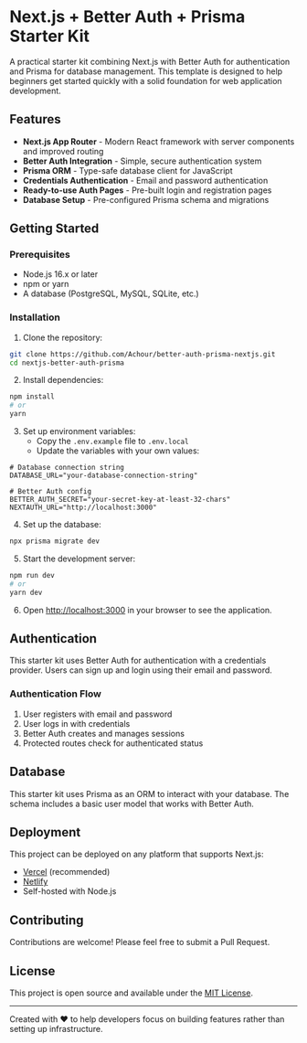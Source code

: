# Next.js + Better Auth + Prisma Starter Kit

A practical starter kit combining Next.js with Better Auth for authentication and Prisma for database management. This template is designed to help beginners get started quickly with a solid foundation for web application development.

## Features

- **Next.js App Router** - Modern React framework with server components and improved routing
- **Better Auth Integration** - Simple, secure authentication system
- **Prisma ORM** - Type-safe database client for JavaScript
- **Credentials Authentication** - Email and password authentication
- **Ready-to-use Auth Pages** - Pre-built login and registration pages
- **Database Setup** - Pre-configured Prisma schema and migrations

## Getting Started

### Prerequisites

- Node.js 16.x or later
- npm or yarn
- A database (PostgreSQL, MySQL, SQLite, etc.)

### Installation

1. Clone the repository:

```bash
git clone https://github.com/Achour/better-auth-prisma-nextjs.git
cd nextjs-better-auth-prisma
```

2. Install dependencies:

```bash
npm install
# or
yarn
```

3. Set up environment variables:
   - Copy the `.env.example` file to `.env.local`
   - Update the variables with your own values:

```
# Database connection string
DATABASE_URL="your-database-connection-string"

# Better Auth config
BETTER_AUTH_SECRET="your-secret-key-at-least-32-chars"
NEXTAUTH_URL="http://localhost:3000"
```

4. Set up the database:

```bash
npx prisma migrate dev
```

5. Start the development server:

```bash
npm run dev
# or
yarn dev
```

6. Open [http://localhost:3000](http://localhost:3000) in your browser to see the application.

## Authentication

This starter kit uses Better Auth for authentication with a credentials provider. Users can sign up and login using their email and password.

### Authentication Flow

1. User registers with email and password
2. User logs in with credentials
3. Better Auth creates and manages sessions
4. Protected routes check for authenticated status

## Database

This starter kit uses Prisma as an ORM to interact with your database. The schema includes a basic user model that works with Better Auth.

## Deployment

This project can be deployed on any platform that supports Next.js:

- [Vercel](https://vercel.com/) (recommended)
- [Netlify](https://www.netlify.com/)
- Self-hosted with Node.js

## Contributing

Contributions are welcome! Please feel free to submit a Pull Request.

## License

This project is open source and available under the [MIT License](LICENSE).

---

Created with ❤️ to help developers focus on building features rather than setting up infrastructure.
